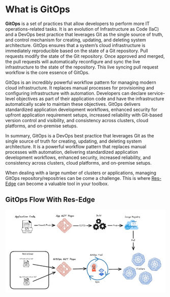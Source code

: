 # What is GitOps

**GitOps** is a set of practices that allow developers to perform more IT operations-related tasks. It is an evolution of Infrastructure as Code (IaC) and a DevOps best practice that leverages Git as the single source of truth, and control mechanism for creating, updating, and deleting system architecture. GitOps ensures that a system’s cloud infrastructure is immediately reproducible based on the state of a Git repository. Pull requests modify the state of the Git repository. Once approved and merged, the pull requests will automatically reconfigure and sync the live infrastructure to the state of the repository. This live syncing pull request workflow is the core essence of GitOps.

GitOps is an incredibly powerful workflow pattern for managing modern cloud infrastructure. It replaces manual processes for provisioning and configuring infrastructure with automation. Developers can declare service-level objectives as part of their application code and have the infrastructure automatically scale to maintain these objectives. GitOps delivers standardized application development workflows, enhanced security for upfront application requirement setups, increased reliability with Git-based version control and visibility, and consistency across clusters, cloud platforms, and on-premise setups.

In summary, GitOps is a DevOps best practice that leverages Git as the single source of truth for creating, updating, and deleting system architecture. It is a powerful workflow pattern that replaces manual processes with automation, delivering standardized application development workflows, enhanced security, increased reliability, and consistency across clusters, cloud platforms, and on-premise setups.

When dealing with a large number of clusters or applications, managing GitOps repository/repositries can be come a challenge.  This is where [Res-Edge](readme.md) can become a valuable tool in your toolbox.

## GitOps Flow With Res-Edge

![Gitops Process Diagram](images/gitops.jpeg "GitOps Flow")
